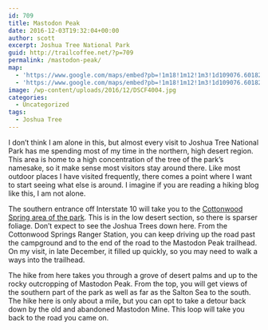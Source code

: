 ```yaml
---
id: 709
title: Mastodon Peak
date: 2016-12-03T19:32:04+00:00
author: scott
excerpt: Joshua Tree National Park
guid: http://trailcoffee.net/?p=709
permalink: /mastodon-peak/
map:
  - 'https://www.google.com/maps/embed?pb=!1m18!1m12!1m3!1d109076.60182530613!2d-115.8807748373176!3d33.73689904172951!2m3!1f0!2f0!3f0!3m2!1i1024!2i768!4f13.1!3m3!1m2!1s0x80da7d016004a3e7%3A0xb4a703dd23711748!2sCottonwood+Spring!5e1!3m2!1sen!2sus!4v1480732609821'
  - 'https://www.google.com/maps/embed?pb=!1m18!1m12!1m3!1d109076.60182530613!2d-115.8807748373176!3d33.73689904172951!2m3!1f0!2f0!3f0!3m2!1i1024!2i768!4f13.1!3m3!1m2!1s0x80da7d016004a3e7%3A0xb4a703dd23711748!2sCottonwood+Spring!5e1!3m2!1sen!2sus!4v1480732609821'
image: /wp-content/uploads/2016/12/DSCF4004.jpg
categories:
  - Uncategorized
tags:
  - Joshua Tree
---
```

I don’t think I am alone in this, but almost every visit to Joshua Tree National Park has me spending most of my time in the northern, high desert region. This area is home to a high concentration of the tree of the park’s namesake, so it make sense most visitors stay around there. Like most outdoor places I have visited frequently, there comes a point where I want to start seeing what else is around. I imagine if you are reading a hiking blog like this, I am not alone.

The southern entrance off Interstate 10 will take you to the <a href="https://www.nps.gov/jotr/planyourvisit/cottonwood.htm">Cottonwood Spring area of the park</a>. This is in the low desert section, so there is sparser foliage. Don’t expect to see the Joshua Trees down here. From the Cottonwood Springs Ranger Station, you can keep driving up the road past the campground and to the end of the road to the Mastodon Peak trailhead. On my visit, in late December, it filled up quickly, so you may need to walk a ways into the trailhead.

The hike from here takes you through a grove of desert palms and up to the rocky outcropping of Mastodon Peak. From the top, you will get views of the southern part of the park as well as far as the Salton Sea to the south. The hike here is only about a mile, but you can opt to take a detour back down by the old and abandoned Mastodon Mine. This loop will take you back to the road you came on.



